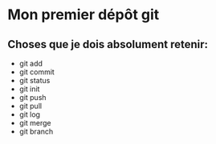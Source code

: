 # Mon premier dépôt git
## Choses que je dois absolument retenir:
- git add
- git commit
- git status
- git init
- git push
- git pull
- git log
- git merge
- git branch
